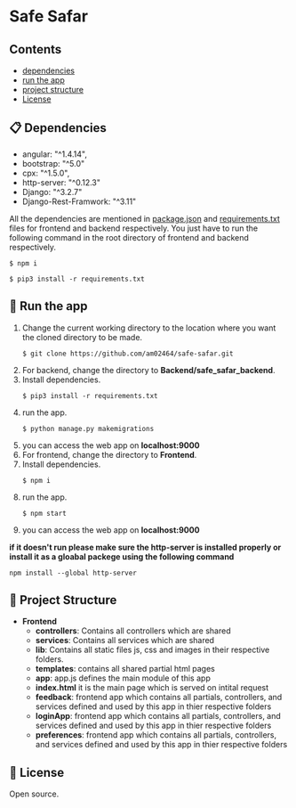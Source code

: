 
# Safe Safar
 

## Contents
- [dependencies](#-dependencies)
- [run the app](#-run-the-app)
- [project structure](#-project-structure)
- [License](#-license)


## 📋 Dependencies
- angular: "^1.4.14",
- bootstrap: "^5.0"
- cpx: "^1.5.0",
- http-server: "^0.12.3"
- Django: "^3.2.7"
- Django-Rest-Framwork: "^3.11"

All the dependencies are mentioned in [package.json](https://github.com/am02464/safe-safar/blob/main/Frontend/package.json)  and  [requirements.txt](https://github.com/am02464/safe-safar/blob/main/Frontend/package.json)  files for frontend and backend respectively. You just have to run the following command in the root directory of frontend and backend respectively. 
```
$ npm i
```
```
$ pip3 install -r requirements.txt
```
## 🎉 Run the app 
1. Change the current working directory to the location where you want the cloned directory to be made.
	```
	$ git clone https://github.com/am02464/safe-safar.git
	```
2. For backend, change the directory to **Backend/safe_safar_backend**.
3. Install dependencies.
	```
	$ pip3 install -r requirements.txt
	```
4. run the app.
	```
	$ python manage.py makemigrations 
	```
5. you can access the web app on **localhost:9000**
2. For frontend, change the directory to **Frontend**.
3. Install dependencies.
	```
	$ npm i
	```
6. run the app.
	```
	$ npm start
	```
6. you can access the web app on **localhost:9000**

**if it doesn't run please make sure the http-server is installed properly or install it as a gloabal packege using the following command**

```npm install --global http-server```

## 📖 Project Structure
- **Frontend**
	- **controllers**: Contains all controllers which are shared 
	- **services**: Contains all services which are shared 
	- **lib**: Contains all static files js, css and images in their respective folders.
	- **templates**: contains all shared partial html pages 
	- **app**: app.js defines the main module of this app
	- **index.html** it is the main page which is served on intital request
    - **feedback**: frontend app which contains all partials, controllers, and services defined and used by this app in thier respective folders 
    - **loginApp**: frontend app which contains all partials, controllers, and services defined and used by this app in thier respective folders 
    - **preferences**: frontend app which contains all partials, controllers, and services defined and used by this app in thier respective folders 


## 📄 License

Open source.